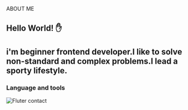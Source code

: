 
ABOUT ME
## Hello World! ✋

## i'm beginner frontend developer.I like to solve non-standard and complex problems.I lead a sporty lifestyle.

### Language and tools
![Fluter](https://img.shields.io/badge/-javascript-090909?style=for-the-badge&logo=javascript)
contact